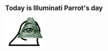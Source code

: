 <h2>Today is Illuminati Parrot's day</h2><img src="https://raw.githubusercontent.com/jmhobbs/cultofthepartyparrot.com/master/parrots/hd/illuminatiparrot.gif" />